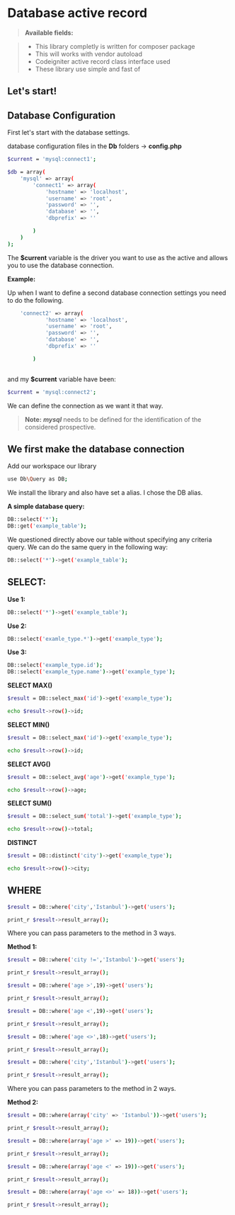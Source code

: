 Database active record
===================

> **Available fields:**

> - This library completly  is written for composer package
> - This will works with vendor autoload
> - Codeigniter active record class interface used
> - These library use simple and fast of

Let's start!
----

Database Configuration
---

First let's start with the database settings.

database configuration files in the **Db** folders -> **config.php**


```sh
$current = 'mysql:connect1';

$db = array(
	'mysql' => array(
		'connect1' => array(
			'hostname' => 'localhost',
			'username' => 'root',
			'password' => '',
			'database' => '',
			'dbprefix' => ''

		)
	)
);
```

The **$current** variable is the driver you want to use as the active and allows you to use the database connection.

**Example:**

Up when I want to define a second database connection settings you need to do the following.

```sh
	'connect2' => array(
			'hostname' => 'localhost',
			'username' => 'root',
			'password' => '',
			'database' => '',
			'dbprefix' => ''

		)
		
```

and my **$current** variable have been:

```sh
$current = 'mysql:connect2'; 
```

We can define the connection as we want it that way.

> **Note:**
> ***mysql*** needs to be defined for the identification of the considered prospective.

We first make the database connection
---


Add our workspace our library
```sh
use Db\Query as DB;
```

We install the library and also have set a alias. I chose the DB alias.

**A simple database query:**

```sh
DB::select('*');
DB::get('example_table');
```

We questioned directly above our table without specifying any criteria query.
We can do the same query in the following way:

```sh
DB::select('*')->get('example_table');
```

**SELECT:**
--

**Use 1:**
```sh
DB::select('*')->get('example_table');
```

**Use 2:**
```sh
DB::select('examle_type.*')->get('example_type');
```
**Use 3:**
```sh
DB::select('example_type.id');
DB::select('example_type.name')->get('example_type');
```
**SELECT MAX()**

```sh
$result = DB::select_max('id')->get('example_type');

echo $result->row()->id;
```

**SELECT MIN()**

```sh
$result = DB::select_max('id')->get('example_type');

echo $result->row()->id;
```
**SELECT AVG()**

```sh
$result = DB::select_avg('age')->get('example_type');

echo $result->row()->age;
```

**SELECT SUM()**

```sh
$result = DB::select_sum('total')->get('example_type');

echo $result->row()->total;
```

**DISTINCT**

```sh
$result = DB::distinct('city')->get('example_type');

echo $result->row()->city;
```
**WHERE**
--
```sh
$result = DB::where('city','Istanbul')->get('users');

print_r $result->result_array();
```

Where you can pass parameters to the method in 3 ways.

**Method 1:**
```sh
$result = DB::where('city !=','Istanbul')->get('users');

print_r $result->result_array();
```

```sh
$result = DB::where('age >',19)->get('users');

print_r $result->result_array();
```

```sh
$result = DB::where('age <',19)->get('users');

print_r $result->result_array();
```
```sh
$result = DB::where('age <>',18)->get('users');

print_r $result->result_array();
```

```sh
$result = DB::where('city','Istanbul')->get('users');

print_r $result->result_array();
```

Where you can pass parameters to the method in 2 ways.

**Method 2:**
```sh
$result = DB::where(array('city' => 'Istanbul'))->get('users');

print_r $result->result_array();
```

```sh
$result = DB::where(array('age >' => 19))->get('users');

print_r $result->result_array();
```

```sh
$result = DB::where(array('age <' => 19))->get('users');

print_r $result->result_array();
```
```sh
$result = DB::where(array('age <>' => 18))->get('users');

print_r $result->result_array();
```